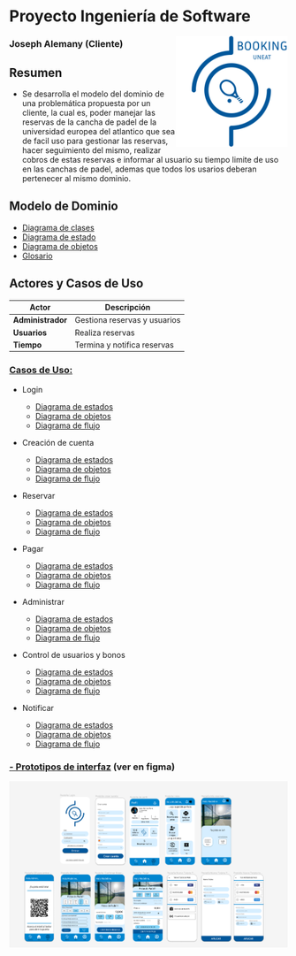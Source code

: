 # Proyecto Ingeniería de Software

<img src="LOGO_APP.svg" width=40% align=right>

### Joseph Alemany (Cliente)

## Resumen

- Se desarrolla el modelo del dominio de una problemática propuesta por un cliente, la cual es, poder manejar las reservas de la cancha de padel de la universidad europea del atlantico que sea de facil uso para gestionar las reservas, hacer seguimiento del mismo, realizar cobros de estas reservas e informar al usuario su tiempo limite de uso en las canchas de padel, ademas que todos los usarios deberan pertenecer al mismo dominio.

## Modelo de Dominio

- [Diagrama de clases](DiagramaDeClases/DiagramaDeClases.svg)
- [Diagrama de estado](DiagramaDeEstado/ModeloDeEstado.svg)
- [Diagrama de objetos](DiagramaDeObjetos/DiagramaDeObjetos.svg)
- [Glosario](ModeloDeDominio/Glosario.md)

## Actores y Casos de Uso

| Actor             | Descripción                  |
| ----------------- | ---------------------------- |
| **Administrador** | Gestiona reservas y usuarios |
| **Usuarios**      | Realiza reservas             |
| **Tiempo**        | Termina y notifica reservas  |

### [Casos de Uso:](CasosDeUso)

- Login

  - [Diagrama de estados](CasosDeUso/Procesos/CduLogin/DiagramaDeEstados.svg)
  - [Diagrama de objetos](CasosDeUso/Procesos/CduLogin/DiagramaDeObjetos.svg)
  - [Diagrama de flujo](CasosDeUso/Procesos/CduLogin/DiagramaDeFlujo.svg)

- Creación de cuenta

  - [Diagrama de estados](CasosDeUso/Procesos/CduCreacionDeCuenta/DiagramaDeEstados.svg)
  - [Diagrama de objetos](CasosDeUso/Procesos/CduCreacionDeCuenta/DiagramaDeObjetos.svg)
  - [Diagrama de flujo](CasosDeUso/Procesos/CduCreacionDeCuenta/DiagramaDeFlujo.svg)

- Reservar

  - [Diagrama de estados](CasosDeUso/Procesos/CduReservar/diagramaDeEstados.svg)
  - [Diagrama de objetos](CasosDeUso/Procesos/CduReservar/diagramaDeObjetos.svg)
  - [Diagrama de flujo](CasosDeUso/Procesos/CduReservar/diagramaDeFlujo.svg)

- Pagar

  - [Diagrama de estados](CasosDeUso/Procesos/CduPagar/DiagramaDeEstados.svg)
  - [Diagrama de objetos](CasosDeUso/Procesos/CduPagar/DiagramaDeObjetos.svg)
  - [Diagrama de flujo](CasosDeUso/Procesos/CduPagar/DiagramaDeFlujo.svg)

- Administrar

  - [Diagrama de estados](CasosDeUso/Procesos/CduAdministrar/DiagramaDeEstados.svg)
  - [Diagrama de objetos](CasosDeUso/Procesos/CduAdministrar/DiagramaDeObjetos.svg)
  - [Diagrama de flujo](CasosDeUso/Procesos/CduAdministrar/DiagramaDeFlujo.svg)

- Control de usuarios y bonos

  - [Diagrama de estados](CasosDeUso/Procesos/CduGestionar/DiagramaDeEstados.svg)
  - [Diagrama de objetos](CasosDeUso/Procesos/CduGestionar/DiagramaDeObjetos.svg)
  - [Diagrama de flujo](CasosDeUso/Procesos/CduGestionar/DiagramaDeFlujo.svg)

- Notificar
  - [Diagrama de estados](CasosDeUso/Procesos/CduNotificar/diagramaDeEstados.svg)
  - [Diagrama de objetos](CasosDeUso/Procesos/CduNotificar/diagramaDeObjetos.svg)
  - [Diagrama de flujo](CasosDeUso/Procesos/CduNotificar/diagramaDeFlujo.svg)

### [- Prototipos de interfaz](https://www.figma.com/file/MpId1d2MqM2VkYzj57Lq8v/MockUp?type=design&node-id=0%3A1&mode=design&t=yik5d5ON9Fbw465y-1) (ver en figma)

![Imagen](imagenes/Prototipos.png)
